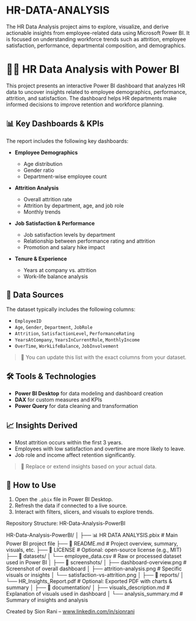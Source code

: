# HR-DATA-ANALYSIS
The HR Data Analysis project aims to explore, visualize, and derive actionable insights from employee-related data using Microsoft Power BI. It is focused on understanding workforce trends such as attrition, employee satisfaction, performance, departmental composition, and demographics. 
# 🧑‍💼 HR Data Analysis with Power BI

This project presents an interactive Power BI dashboard that analyzes HR data to uncover insights related to employee demographics, performance, attrition, and satisfaction. The dashboard helps HR departments make informed decisions to improve retention and workforce planning.

## 📊 Key Dashboards & KPIs

The report includes the following key dashboards:

- **Employee Demographics**
  - Age distribution
  - Gender ratio
  - Department-wise employee count

- **Attrition Analysis**
  - Overall attrition rate
  - Attrition by department, age, and job role
  - Monthly trends

- **Job Satisfaction & Performance**
  - Job satisfaction levels by department
  - Relationship between performance rating and attrition
  - Promotion and salary hike impact

- **Tenure & Experience**
  - Years at company vs. attrition
  - Work-life balance analysis

## 📁 Data Sources

The dataset typically includes the following columns:
- `EmployeeID`
- `Age`, `Gender`, `Department`, `JobRole`
- `Attrition`, `SatisfactionLevel`, `PerformanceRating`
- `YearsAtCompany`, `YearsInCurrentRole`, `MonthlyIncome`
- `OverTime`, `WorkLifeBalance`, `JobInvolvement`

> 📌 You can update this list with the exact columns from your dataset.

## 🛠️ Tools & Technologies

- **Power BI Desktop** for data modeling and dashboard creation
- **DAX** for custom measures and KPIs
- **Power Query** for data cleaning and transformation

## 📈 Insights Derived

- Most attrition occurs within the first 3 years.
- Employees with low satisfaction and overtime are more likely to leave.
- Job role and income affect retention significantly.

> 📌 Replace or extend insights based on your actual data.

## 🧩 How to Use

1. Open the `.pbix` file in Power BI Desktop.
2. Refresh the data if connected to a live source.
3. Interact with filters, slicers, and visuals to explore trends.
   
Repository Structure: HR-Data-Analysis-PowerBI

HR-Data-Analysis-PowerBI/
│
├── 📊 HR DATA ANALYSIS.pbix               # Main Power BI project file
├── 📄 README.md                           # Project overview, summary, visuals, etc.
├── 📄 LICENSE                             # Optional: open-source license (e.g., MIT)
├── 📁 datasets/
│   └── employee_data.csv                 # Raw or processed dataset used in Power BI
│
├── 📁 screenshots/
│   ├── dashboard-overview.png            # Screenshot of overall dashboard
│   ├── attrition-analysis.png            # Specific visuals or insights
│   └── satisfaction-vs-attrition.png
│
├── 📁 reports/
│   └── HR_Insights_Report.pdf            # Optional: Exported PDF with charts & summary
│
├── 📁 documentation/
│   ├── visuals_description.md            # Explanation of visuals used in dashboard
│   └── analysis_summary.md               # Summary of insights and analysis


Created by Sion Rani – www.linkedin.com/in/sionrani
